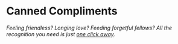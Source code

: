 # Canned Compliments

*Feeling friendless? Longing love? Feeding forgetful fellows? All the recognition you need is just [one click away](https://juanferrer.github.io/canned-compliments/).*
